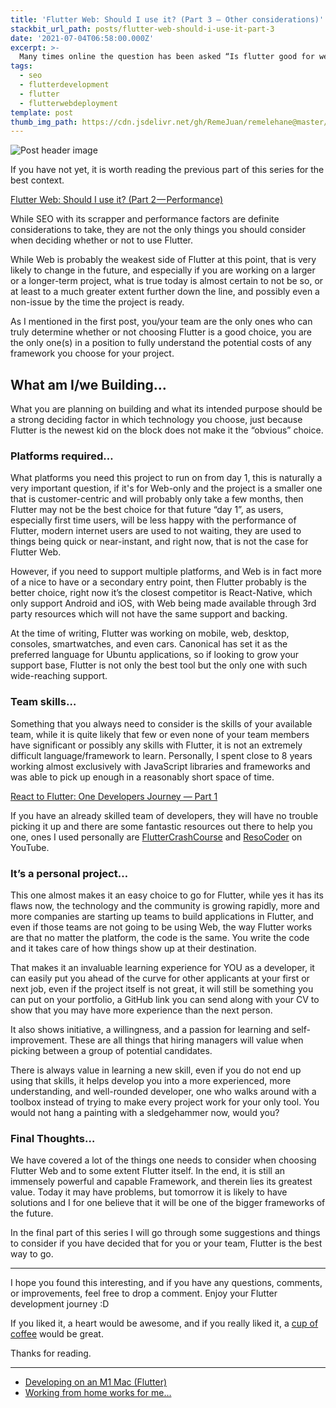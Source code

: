 ```yaml
---
title: 'Flutter Web: Should I use it? (Part 3 — Other considerations)'
stackbit_url_path: posts/flutter-web-should-i-use-it-part-3
date: '2021-07-04T06:58:00.000Z'
excerpt: >-
  Many times online the question has been asked “Is flutter good for web”, and what many developers fail to truly understand is that is a very broad and open question and there are many factors that go into saying yes, no or maybe.
tags:
  - seo
  - flutterdevelopment
  - flutter
  - flutterwebdeployment
template: post
thumb_img_path: https://cdn.jsdelivr.net/gh/RemeJuan/remelehane@master/uPic/1*DTmKsPfjSR-mjw7sqeVwyQ-20210703101645334.jpeg
---
```


![Post header image](https://cdn.jsdelivr.net/gh/RemeJuan/remelehane@main/uPic/1*DTmKsPfjSR-mjw7sqeVwyQ-20210703203135334.jpeg)

If you have not yet, it is worth reading the previous part of this series for the best context.

[Flutter Web: Should I use it? (Part 2 — Performance)](https://remelehane.dev/posts/flutter-web-should-i-use-it-part-2/)

While SEO with its scrapper and performance factors are definite considerations to take, they are not the only things you should consider when deciding whether or not to use Flutter.

While Web is probably the weakest side of Flutter at this point, that is very likely to change in the future, and especially if you are working on a larger or a longer-term project, what is true today is almost certain to not be so, or at least to a much greater extent further down the line, and possibly even a non-issue by the time the project is ready.

As I mentioned in the first post, you/your team are the only ones who can truly determine whether or not choosing Flutter is a good choice, you are the only one(s) in a position to fully understand the potential costs of any framework you choose for your project.

## What am I/we Building…

What you are planning on building and what its intended purpose should be a strong deciding factor in which technology you choose, just because Flutter is the newest kid on the block does not make it the “obvious” choice.

### Platforms required…

What platforms you need this project to run on from day 1, this is naturally a very important question, if it's for Web-only and the project is a smaller one that is customer-centric and will probably only take a few months, then Flutter may not be the best choice for that future “day 1”, as users, especially first time users, will be less happy with the performance of Flutter, modern internet users are used to not waiting, they are used to things being quick or near-instant, and right now, that is not the case for Flutter Web.

However, if you need to support multiple platforms, and Web is in fact more of a nice to have or a secondary entry point, then Flutter probably is the better choice, right now it’s the closest competitor is React-Native, which only support Android and iOS, with Web being made available through 3rd party resources which will not have the same support and backing.

At the time of writing, Flutter was working on mobile, web, desktop, consoles, smartwatches, and even cars. Canonical has set it as the preferred language for Ubuntu applications, so if looking to grow your support base, Flutter is not only the best tool but the only one with such wide-reaching support.

### Team skills…

Something that you always need to consider is the skills of your available team, while it is quite likely that few or even none of your team members have significant or possibly any skills with Flutter, it is not an extremely difficult language/framework to learn. Personally, I spent close to 8 years working almost exclusively with JavaScript libraries and frameworks and was able to pick up enough in a reasonably short space of time.

[React to Flutter: One Developers Journey — Part 1](https://remelehane.dev/posts/react-to-flutter-one-developers-journey-part-1/)

If you have an already skilled team of developers, they will have no trouble picking it up and there are some fantastic resources out there to help you one, ones I used personally are [FlutterCrashCourse](https://fluttercrashcourse.com) and [ResoCoder](https://www.youtube.com/resocoder) on YouTube.

### It’s a personal project…

This one almost makes it an easy choice to go for Flutter, while yes it has its flaws now, the technology and the community is growing rapidly, more and more companies are starting up teams to build applications in Flutter, and even if those teams are not going to be using Web, the way Flutter works are that no matter the platform, the code is the same. You write the code and it takes care of how things show up at their destination.

That makes it an invaluable learning experience for YOU as a developer, it can easily put you ahead of the curve for other applicants at your first or next job, even if the project itself is not great, it will still be something you can put on your portfolio, a GitHub link you can send along with your CV to show that you may have more experience than the next person.

It also shows initiative, a willingness, and a passion for learning and self-improvement. These are all things that hiring managers will value when picking between a group of potential candidates.

There is always value in learning a new skill, even if you do not end up using that skills, it helps develop you into a more experienced, more understanding, and well-rounded developer, one who walks around with a toolbox instead of trying to make every project work for your only tool. You would not hang a painting with a sledgehammer now, would you?

### Final Thoughts…

We have covered a lot of the things one needs to consider when choosing Flutter Web and to some extent Flutter itself. In the end, it is still an immensely powerful and capable Framework, and therein lies its greatest value. Today it may have problems, but tomorrow it is likely to have solutions and I for one believe that it will be one of the bigger frameworks of the future.

In the final part of this series I will go through some suggestions and things to consider if you have decided that for you or your team, Flutter is the best way to go.

***

I hope you found this interesting, and if you have any questions, comments, or improvements, feel free to drop a comment. Enjoy your Flutter development journey :D

If you liked it, a heart would be awesome, and if you really liked it, a [cup of coffee](https://www.buymeacoffee.com/remelehane) would be great.

Thanks for reading.

****

* [Developing on an M1 Mac (Flutter)](https://remelehane.dev/posts/developing-on-an-m1-mac-flutter/)
* [Working from home works for me…](https://remelehane.dev/posts/working-from-home-works-for-me/)
